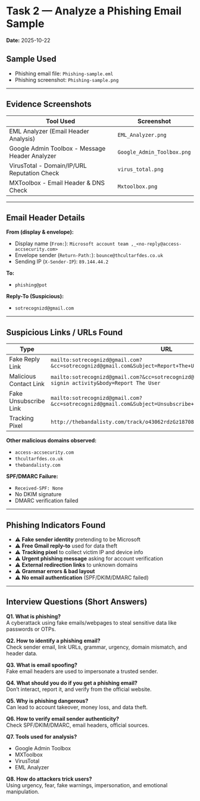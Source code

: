 # Task 2 — Analyze a Phishing Email Sample

**Date:** 2025-10-22   

## Sample Used
- Phishing email file: `Phishing-sample.eml`
- Phishing screenshot: `Phishing-sample.png`

---

## Evidence Screenshots
| Tool Used | Screenshot |
|------------|------------|
| EML Analyzer (Email Header Analysis) | `EML_Analyzer.png` |
| Google Admin Toolbox - Message Header Analyzer | `Google_Admin_Toolbox.png` |
| VirusTotal - Domain/IP/URL Reputation Check | `virus_total.png` |
| MXToolbox - Email Header & DNS Check | `Mxtoolbox.png` |

---

## Email Header Details

**From (display & envelope):**  
- Display name (`From:`): `Microsoft account team ,_<no-reply@access-accsecurity.com>`  
- Envelope sender (`Return-Path:`): `bounce@thcultarfdes.co.uk`  
- Sending IP (`X-Sender-IP`): `89.144.44.2`

**To:**  
- `phishing@pot`

**Reply-To (Suspicious):**  
- `sotrecognizd@gmail.com`

---

## Suspicious Links / URLs Found
| Type | URL |
|------|-----|
| Fake Reply Link | `mailto:sotrecognizd@gmail.com?&cc=sotrecognizd@gmail.com&Subject=Report+The+User` |
| Malicious Contact Link | `mailto:sotrecognizd@gmail.com?&cc=sotrecognizd@gmail.com&subject=unusual signin activity&body=Report The User` |
| Fake Unsubscribe Link | `mailto:sotrecognizd@gmail.com?&cc=sotrecognizd@gmail.com&Subject=Unsubscribe+me` |
| Tracking Pixel | `http://thebandalisty.com/track/o43062rdzGz18708448Gdrw1821750fYo33632dSjh176` |

**Other malicious domains observed:**
- `access-accsecurity.com`
- `thcultarfdes.co.uk`
- `thebandalisty.com`

**SPF/DMARC Failure:**
- `Received-SPF: None`
- No DKIM signature
- DMARC verification failed

---

## Phishing Indicators Found
- ⚠️ **Fake sender identity** pretending to be Microsoft  
- ⚠️ **Free Gmail reply-to** used for data theft  
- ⚠️ **Tracking pixel** to collect victim IP and device info  
- ⚠️ **Urgent phishing message** asking for account verification  
- ⚠️ **External redirection links** to unknown domains  
- ⚠️ **Grammar errors & bad layout**  
- ⚠️ **No email authentication** (SPF/DKIM/DMARC failed)  

---


## Interview Questions (Short Answers)

**Q1. What is phishing?**  
A cyberattack using fake emails/webpages to steal sensitive data like passwords or OTPs.

**Q2. How to identify a phishing email?**  
Check sender email, link URLs, grammar, urgency, domain mismatch, and header data.

**Q3. What is email spoofing?**  
Fake email headers are used to impersonate a trusted sender.

**Q4. What should you do if you get a phishing email?**  
Don’t interact, report it, and verify from the official website.

**Q5. Why is phishing dangerous?**  
Can lead to account takeover, money loss, and data theft.

**Q6. How to verify email sender authenticity?**  
Check SPF/DKIM/DMARC, email headers, official sources.

**Q7. Tools used for analysis?**  
- Google Admin Toolbox  
- MXToolbox  
- VirusTotal  
- EML Analyzer  

**Q8. How do attackers trick users?**  
Using urgency, fear, fake warnings, impersonation, and emotional manipulation.


